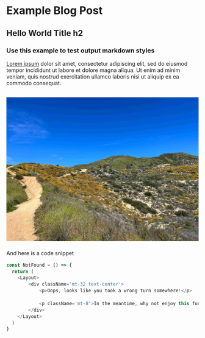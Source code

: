 # Example Blog Post

## Hello World Title h2

### Use this example to test output markdown styles

[Lorem ipsum](example.md) dolor sit amet, consectetur adipiscing elit, sed do eiusmod tempor incididunt ut labore et dolore magna aliqua. Ut enim ad minim veniam, quis nostrud exercitation ullamco laboris nisi ut aliquip ex ea commodo consequat. 

![image](/public/images/example.jpg)
---

And here is a code snippet

```js
const NotFound = () => {
  return (
    <Layout>
        <div className='mt-32 text-center'>
            <p>Oops, looks like you took a wrong turn somewhere!</p>

            <p className='mt-8'>In the meantime, why not enjoy this fun fact:</p>
        </div>
    </Layout>
  )
}

```